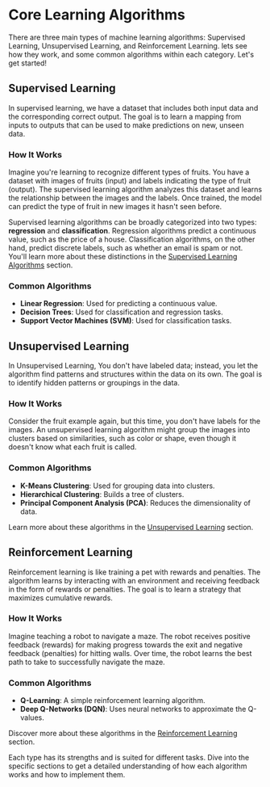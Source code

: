 # Core Learning Algorithms

There are three main types of machine learning algorithms: Supervised Learning, Unsupervised Learning, and Reinforcement Learning. lets see how they work, and some common algorithms within each category. Let's get started!

## Supervised Learning

 In supervised learning, we have a dataset that includes both input data and the corresponding correct output. The goal is to learn a mapping from inputs to outputs that can be used to make predictions on new, unseen data.

### How It Works
Imagine you're learning to recognize different types of fruits. You have a dataset with images of fruits (input) and labels indicating the type of fruit (output). The supervised learning algorithm analyzes this dataset and learns the relationship between the images and the labels. Once trained, the model can predict the type of fruit in new images it hasn't seen before.

Supervised learning algorithms can be broadly categorized into two types: **regression** and **classification**. Regression algorithms predict a continuous value, such as the price of a house. Classification algorithms, on the other hand, predict discrete labels, such as whether an email is spam or not. You'll learn more about these distinctions in the [Supervised Learning Algorithms](supervised_learning.md) section.

### Common Algorithms
- **Linear Regression**: Used for predicting a continuous value.
- **Decision Trees**: Used for classification and regression tasks.
- **Support Vector Machines (SVM)**: Used for classification tasks.

## Unsupervised Learning

In Unsupervised Learning, You don't have labeled data; instead, you let the algorithm find patterns and structures within the data on its own. The goal is to identify hidden patterns or groupings in the data.

### How It Works
Consider the fruit example again, but this time, you don't have labels for the images. An unsupervised learning algorithm might group the images into clusters based on similarities, such as color or shape, even though it doesn't know what each fruit is called.

### Common Algorithms
- **K-Means Clustering**: Used for grouping data into clusters.
- **Hierarchical Clustering**: Builds a tree of clusters.
- **Principal Component Analysis (PCA)**: Reduces the dimensionality of data.

Learn more about these algorithms in the [Unsupervised Learning](unsupervised_learning.md) section.

## Reinforcement Learning

Reinforcement learning is like training a pet with rewards and penalties. The algorithm learns by interacting with an environment and receiving feedback in the form of rewards or penalties. The goal is to learn a strategy that maximizes cumulative rewards.

### How It Works
Imagine teaching a robot to navigate a maze. The robot receives positive feedback (rewards) for making progress towards the exit and negative feedback (penalties) for hitting walls. Over time, the robot learns the best path to take to successfully navigate the maze.

### Common Algorithms
- **Q-Learning**: A simple reinforcement learning algorithm.
- **Deep Q-Networks (DQN)**: Uses neural networks to approximate the Q-values.

Discover more about these algorithms in the [Reinforcement Learning](reinforcement_learning.md) section.

 Each type has its strengths and is suited for different tasks. Dive into the specific sections to get a detailed understanding of how each algorithm works and how to implement them.
